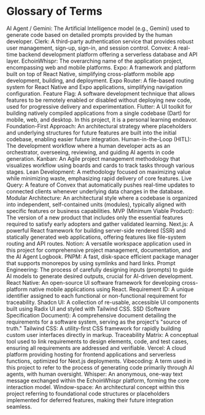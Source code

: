 # Glossary of Terms

AI Agent / Gemini: The Artificial Intelligence model (e.g., Gemini) used to generate code based on detailed prompts provided by the human developer.
Clerk: A third-party authentication service that provides robust user management, sign-up, sign-in, and session control.
Convex: A real-time backend development platform offering a serverless database and API layer.
EchoinWhispr: The overarching name of the application project, encompassing web and mobile platforms.
Expo: A framework and platform built on top of React Native, simplifying cross-platform mobile app development, building, and deployment.
Expo Router: A file-based routing system for React Native and Expo applications, simplifying navigation configuration.
Feature Flag: A software development technique that allows features to be remotely enabled or disabled without deploying new code, used for progressive delivery and experimentation.
Flutter: A UI toolkit for building natively compiled applications from a single codebase (Dart) for mobile, web, and desktop. In this project, it is a personal learning endeavor.
Foundation-First Approach: An architectural strategy where placeholders and underlying structures for future features are built into the initial codebase, enabling easier future integration.
Human-in-the-Loop (HITL): The development workflow where a human developer acts as an orchestrator, overseeing, reviewing, and guiding AI agents in code generation.
Kanban: An Agile project management methodology that visualizes workflow using boards and cards to track tasks through various stages.
Lean Development: A methodology focused on maximizing value while minimizing waste, emphasizing rapid delivery of core features.
Live Query: A feature of Convex that automatically pushes real-time updates to connected clients whenever underlying data changes in the database.
Modular Architecture: An architectural style where a codebase is organized into independent, self-contained units (modules), typically aligned with specific features or business capabilities.
MVP (Minimum Viable Product): The version of a new product that includes only the essential features required to satisfy early adopters and gather validated learning.
Next.js: A powerful React framework for building server-side rendered (SSR) and statically generated web applications, offering features like file-system routing and API routes.
Notion: A versatile workspace application used in this project for comprehensive project management, documentation, and the AI Agent Logbook.
PNPM: A fast, disk-space efficient package manager that supports monorepos by using symlinks and hard links.
Prompt Engineering: The process of carefully designing inputs (prompts) to guide AI models to generate desired outputs, crucial for AI-driven development.
React Native: An open-source UI software framework for developing cross-platform native mobile applications using React.
Requirement ID: A unique identifier assigned to each functional or non-functional requirement for traceability.
Shadcn UI: A collection of re-usable, accessible UI components built using Radix UI and styled with Tailwind CSS.
SSD (Software Specification Document): A comprehensive document detailing the requirements for a software system, serving as the project's "source of truth."
Tailwind CSS: A utility-first CSS framework for rapidly building custom user interfaces directly in markup.
Traceability Matrix: A conceptual tool used to link requirements to design elements, code, and test cases, ensuring all requirements are addressed and verifiable.
Vercel: A cloud platform providing hosting for frontend applications and serverless functions, optimized for Next.js deployments.
Vibecoding: A term used in this project to refer to the process of generating code primarily through AI agents, with human oversight.
Whisper: An anonymous, one-way text message exchanged within the EchoinWhispr platform, forming the core interaction model.
Window-space: An architectural concept within this project referring to foundational code structures or placeholders implemented for deferred features, making their future integration seamless.
